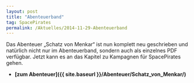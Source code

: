 ```yaml
---
layout: post
title: "Abenteuerband"
tag: SpacePirates
permalink: /Aktuelles/2014-11-29-Abenteuerband
---
```


Das Abenteuer &bdquo;Schatz von Menkar&ldquo; ist nun komplett neu geschrieben und natürlich nicht nur im Abenteuerband, sondern auch als einzelnes PDF verfügbar. Jetzt kann es an das Kapitel zu Kampagnen für SpacePirates gehen.

- **[zum Abenteuer]({{ site.baseurl }}/Abenteuer/Schatz_von_Menkar/)**
